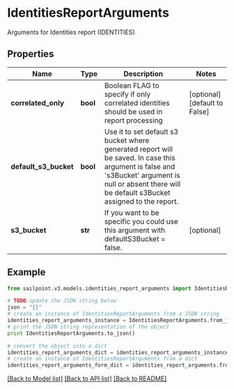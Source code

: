 # IdentitiesReportArguments

Arguments for Identities report (IDENTITIES)

## Properties
Name | Type | Description | Notes
------------ | ------------- | ------------- | -------------
**correlated_only** | **bool** | Boolean FLAG to specify if only correlated identities should be used in report processing | [optional] [default to False]
**default_s3_bucket** | **bool** | Use it to set default s3 bucket where generated report will be saved.  In case this argument is false and &#39;s3Bucket&#39; argument is null or absent there will be default s3Bucket assigned to the report. | 
**s3_bucket** | **str** | If you want to be specific you could use this argument with defaultS3Bucket &#x3D; false. | [optional] 

## Example

```python
from sailpoint.v3.models.identities_report_arguments import IdentitiesReportArguments

# TODO update the JSON string below
json = "{}"
# create an instance of IdentitiesReportArguments from a JSON string
identities_report_arguments_instance = IdentitiesReportArguments.from_json(json)
# print the JSON string representation of the object
print IdentitiesReportArguments.to_json()

# convert the object into a dict
identities_report_arguments_dict = identities_report_arguments_instance.to_dict()
# create an instance of IdentitiesReportArguments from a dict
identities_report_arguments_form_dict = identities_report_arguments.from_dict(identities_report_arguments_dict)
```
[[Back to Model list]](../README.md#documentation-for-models) [[Back to API list]](../README.md#documentation-for-api-endpoints) [[Back to README]](../README.md)


